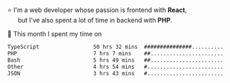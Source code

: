 ⭐ I'm a web developer whose passion is frontend with <b>React</b>,<br/>
&nbsp; &nbsp; &nbsp; but I've also spent a lot of time in backend with <b>PHP</b>.

📅 This month I spent my time on

<!--START_SECTION:waka-->

```txt
TypeScript                 50 hrs 32 mins  ###############..........   60.58 %
PHP                        7 hrs 7 mins    ##.......................   08.54 %
Bash                       5 hrs 49 mins   ##.......................   06.97 %
Other                      4 hrs 54 mins   #........................   05.88 %
JSON                       3 hrs 43 mins   #........................   04.47 %
```

<!--END_SECTION:waka-->
